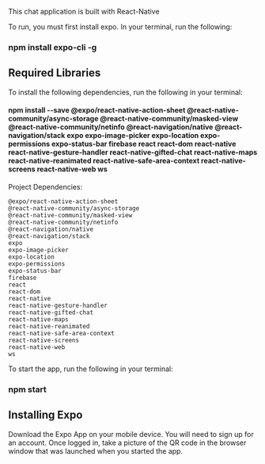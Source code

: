 This chat application is built with React-Native

To run, you must first install expo. In your terminal, run the following:

### **npm install expo-cli -g**

## Required Libraries

To install the following dependencies, run the following in your terminal:

#### npm install --save @expo/react-native-action-sheet @react-native-community/async-storage @react-native-community/masked-view @react-native-community/netinfo @react-navigation/native @react-navigation/stack expo expo-image-picker expo-location expo-permissions expo-status-bar firebase react react-dom react-native react-native-gesture-handler react-native-gifted-chat react-native-maps react-native-reanimated react-native-safe-area-context react-native-screens react-native-web ws

Project Dependencies:

    @expo/react-native-action-sheet
    @react-native-community/async-storage
    @react-native-community/masked-view
    @react-native-community/netinfo
    @react-navigation/native
    @react-navigation/stack
    expo
    expo-image-picker
    expo-location
    expo-permissions
    expo-status-bar
    firebase
    react
    react-dom
    react-native
    react-native-gesture-handler
    react-native-gifted-chat
    react-native-maps
    react-native-reanimated
    react-native-safe-area-context
    react-native-screens
    react-native-web
    ws
    
To start the app, run the following in your terminal:
   
### npm start

## Installing Expo 

Download the Expo App on your mobile device. You will need to sign up for an account. Once logged in, take a picture of the QR code in the browser window that was launched when you started the app.
    
    

